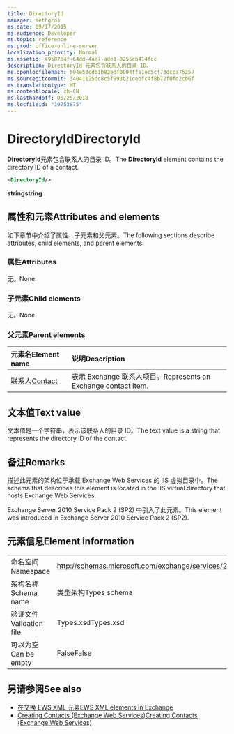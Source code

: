 ```yaml
---
title: DirectoryId
manager: sethgros
ms.date: 09/17/2015
ms.audience: Developer
ms.topic: reference
ms.prod: office-online-server
localization_priority: Normal
ms.assetid: 4958764f-64dd-4ae7-ade1-0255cb414fcc
description: DirectoryId 元素包含联系人的目录 ID。
ms.openlocfilehash: b94e53cdb1b82edf0094ffa1ec5cf73dcca75257
ms.sourcegitcommit: 34041125dc8c5f993b21cebfc4f8b72f0fd2cb6f
ms.translationtype: MT
ms.contentlocale: zh-CN
ms.lasthandoff: 06/25/2018
ms.locfileid: "19753875"
---
```

# <a name="directoryid"></a><span data-ttu-id="70adb-103">DirectoryId</span><span class="sxs-lookup"><span data-stu-id="70adb-103">DirectoryId</span></span>

<span data-ttu-id="70adb-104">**DirectoryId**元素包含联系人的目录 ID。</span><span class="sxs-lookup"><span data-stu-id="70adb-104">The **DirectoryId** element contains the directory ID of a contact.</span></span> 
  
```XML
<DirectoryId/>
```

 <span data-ttu-id="70adb-105">**string**</span><span class="sxs-lookup"><span data-stu-id="70adb-105">**string**</span></span>
## <a name="attributes-and-elements"></a><span data-ttu-id="70adb-106">属性和元素</span><span class="sxs-lookup"><span data-stu-id="70adb-106">Attributes and elements</span></span>

<span data-ttu-id="70adb-107">如下章节中介绍了属性、子元素和父元素。</span><span class="sxs-lookup"><span data-stu-id="70adb-107">The following sections describe attributes, child elements, and parent elements.</span></span>
  
### <a name="attributes"></a><span data-ttu-id="70adb-108">属性</span><span class="sxs-lookup"><span data-stu-id="70adb-108">Attributes</span></span>

<span data-ttu-id="70adb-109">无。</span><span class="sxs-lookup"><span data-stu-id="70adb-109">None.</span></span>
  
### <a name="child-elements"></a><span data-ttu-id="70adb-110">子元素</span><span class="sxs-lookup"><span data-stu-id="70adb-110">Child elements</span></span>

<span data-ttu-id="70adb-111">无。</span><span class="sxs-lookup"><span data-stu-id="70adb-111">None.</span></span>
  
### <a name="parent-elements"></a><span data-ttu-id="70adb-112">父元素</span><span class="sxs-lookup"><span data-stu-id="70adb-112">Parent elements</span></span>

|<span data-ttu-id="70adb-113">**元素名**</span><span class="sxs-lookup"><span data-stu-id="70adb-113">**Element name**</span></span>|<span data-ttu-id="70adb-114">**说明**</span><span class="sxs-lookup"><span data-stu-id="70adb-114">**Description**</span></span>|
|:-----|:-----|
|[<span data-ttu-id="70adb-115">联系人</span><span class="sxs-lookup"><span data-stu-id="70adb-115">Contact</span></span>](contact.md) <br/> |<span data-ttu-id="70adb-116">表示 Exchange 联系人项目。</span><span class="sxs-lookup"><span data-stu-id="70adb-116">Represents an Exchange contact item.</span></span>  <br/> |
   
## <a name="text-value"></a><span data-ttu-id="70adb-117">文本值</span><span class="sxs-lookup"><span data-stu-id="70adb-117">Text value</span></span>

<span data-ttu-id="70adb-118">文本值是一个字符串，表示该联系人的目录 ID。</span><span class="sxs-lookup"><span data-stu-id="70adb-118">The text value is a string that represents the directory ID of the contact.</span></span>
  
## <a name="remarks"></a><span data-ttu-id="70adb-119">备注</span><span class="sxs-lookup"><span data-stu-id="70adb-119">Remarks</span></span>

<span data-ttu-id="70adb-120">描述此元素的架构位于承载 Exchange Web Services 的 IIS 虚拟目录中。</span><span class="sxs-lookup"><span data-stu-id="70adb-120">The schema that describes this element is located in the IIS virtual directory that hosts Exchange Web Services.</span></span>
  
<span data-ttu-id="70adb-121">Exchange Server 2010 Service Pack 2 (SP2) 中引入了此元素。</span><span class="sxs-lookup"><span data-stu-id="70adb-121">This element was introduced in Exchange Server 2010 Service Pack 2 (SP2).</span></span>
  
## <a name="element-information"></a><span data-ttu-id="70adb-122">元素信息</span><span class="sxs-lookup"><span data-stu-id="70adb-122">Element information</span></span>

|||
|:-----|:-----|
|<span data-ttu-id="70adb-123">命名空间</span><span class="sxs-lookup"><span data-stu-id="70adb-123">Namespace</span></span>  <br/> |http://schemas.microsoft.com/exchange/services/2006/types  <br/> |
|<span data-ttu-id="70adb-124">架构名称</span><span class="sxs-lookup"><span data-stu-id="70adb-124">Schema name</span></span>  <br/> |<span data-ttu-id="70adb-125">类型架构</span><span class="sxs-lookup"><span data-stu-id="70adb-125">Types schema</span></span>  <br/> |
|<span data-ttu-id="70adb-126">验证文件</span><span class="sxs-lookup"><span data-stu-id="70adb-126">Validation file</span></span>  <br/> |<span data-ttu-id="70adb-127">Types.xsd</span><span class="sxs-lookup"><span data-stu-id="70adb-127">Types.xsd</span></span>  <br/> |
|<span data-ttu-id="70adb-128">可以为空</span><span class="sxs-lookup"><span data-stu-id="70adb-128">Can be empty</span></span>  <br/> |<span data-ttu-id="70adb-129">False</span><span class="sxs-lookup"><span data-stu-id="70adb-129">False</span></span>  <br/> |
   
## <a name="see-also"></a><span data-ttu-id="70adb-130">另请参阅</span><span class="sxs-lookup"><span data-stu-id="70adb-130">See also</span></span>

- [<span data-ttu-id="70adb-131">在交换 EWS XML 元素</span><span class="sxs-lookup"><span data-stu-id="70adb-131">EWS XML elements in Exchange</span></span>](ews-xml-elements-in-exchange.md)
- [<span data-ttu-id="70adb-132">Creating Contacts (Exchange Web Services)</span><span class="sxs-lookup"><span data-stu-id="70adb-132">Creating Contacts (Exchange Web Services)</span></span>](http://msdn.microsoft.com/library/4845917e-70d1-481c-bbd7-011ec6571789%28Office.15%29.aspx)

